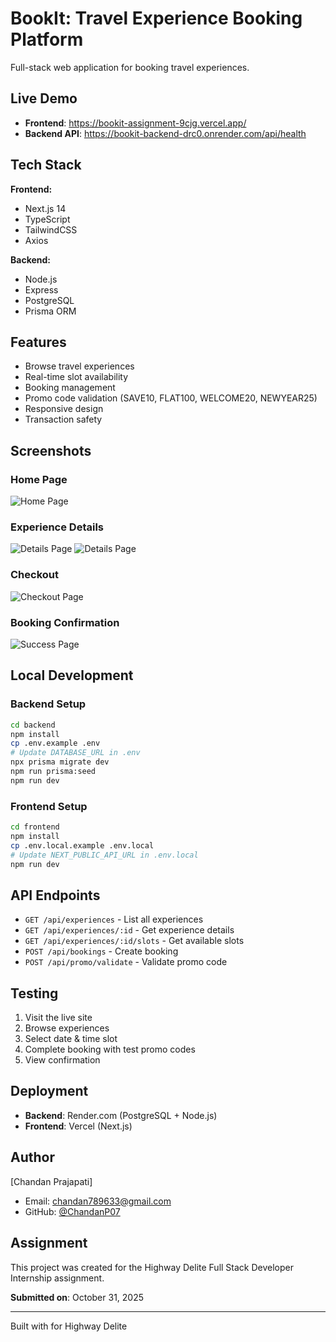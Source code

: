 # BookIt: Travel Experience Booking Platform

Full-stack web application for booking travel experiences.

## Live Demo

- **Frontend**: https://bookit-assignment-9cjg.vercel.app/
- **Backend API**: https://bookit-backend-drc0.onrender.com/api/health

## Tech Stack

**Frontend:**
- Next.js 14
- TypeScript
- TailwindCSS
- Axios

**Backend:**
- Node.js
- Express
- PostgreSQL
- Prisma ORM

## Features

- Browse travel experiences
- Real-time slot availability
- Booking management
- Promo code validation (SAVE10, FLAT100, WELCOME20, NEWYEAR25)
- Responsive design
- Transaction safety

## Screenshots

### Home Page
![Home Page](https://github.com/user-attachments/assets/eea7a9ec-988d-476c-89a5-cf02ee4aa02b)

### Experience Details
![Details Page](https://github.com/user-attachments/assets/daff2d68-6f63-4340-adce-1e3981d7813d)
![Details Page](https://github.com/user-attachments/assets/93f9a172-2a1d-49ba-a6e5-6a878e25ce06)

### Checkout
![Checkout Page](https://github.com/user-attachments/assets/b8df8e17-97b1-42e7-a478-f1543a6583b9)

### Booking Confirmation
![Success Page](https://github.com/user-attachments/assets/33a645f8-48de-472f-ac97-c9b84b9391aa)



## Local Development

### Backend Setup
```bash
cd backend
npm install
cp .env.example .env
# Update DATABASE_URL in .env
npx prisma migrate dev
npm run prisma:seed
npm run dev
```

### Frontend Setup
```bash
cd frontend
npm install
cp .env.local.example .env.local
# Update NEXT_PUBLIC_API_URL in .env.local
npm run dev
```

## API Endpoints

- `GET /api/experiences` - List all experiences
- `GET /api/experiences/:id` - Get experience details
- `GET /api/experiences/:id/slots` - Get available slots
- `POST /api/bookings` - Create booking
- `POST /api/promo/validate` - Validate promo code

## Testing

1. Visit the live site
2. Browse experiences
3. Select date & time slot
4. Complete booking with test promo codes
5. View confirmation

## Deployment

- **Backend**: Render.com (PostgreSQL + Node.js)
- **Frontend**: Vercel (Next.js)

## Author

[Chandan Prajapati]
- Email: chandan789633@gmail.com
- GitHub: [@ChandanP07](https://github.com/ChandanP07)

## Assignment

This project was created for the Highway Delite Full Stack Developer Internship assignment.

**Submitted on**: October 31, 2025

---

Built with for Highway Delite